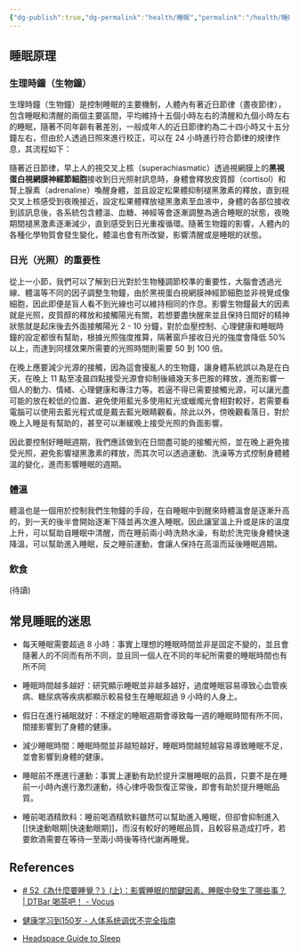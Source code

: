 ```yaml
---
{"dg-publish":true,"dg-permalink":"health/睡眠","permalink":"/health/睡眠/"}
---
```



## 睡眠原理

### 生理時鐘（生物鐘）
生理時鐘（生物鐘）是控制睡眠的主要機制，人體內有著近日節律（晝夜節律），包含睡眠和清醒的兩個主要區間，平均維持十五個小時左右的清醒和九個小時左右的睡眠，隨著不同年齡有著差別，一般成年人的近日節律約為二十四小時又十五分鐘左右，但由於人透過日照來進行校正，可以在 24 小時進行符合節律的規律作息，其流程如下：

隨著近日節律，早上人的視交叉上核（superachiasmatic）透過視網膜上的**黑視蛋白視網膜神經節細胞**接收到日光照射訊息時，身體會釋放皮質醇（cortisol）和腎上腺素（adrenaline）喚醒身體，並且設定松果體抑制褪黑激素的釋放，直到視交叉上核感受到夜晚接近，設定松果體釋放褪黑激素至血液中，身體的各部位接收到該訊息後，各系統包含體溫、血糖、神經等會逐漸調整為適合睡眠的狀態，夜晚期間褪黑激素逐漸減少，直到感受到日光重複循環。隨著生物鐘的影響，人體內的各種化學物質會發生變化，體溫也會有所改變，影響清醒或是睡眠的狀態。

### 日光（光照）的重要性
從上一小節，我們可以了解到日光對於生物種調節校準的重要性，大腦會透過光線、體溫等不同的因子調整生物鐘，由於黑視蛋白視網膜神經節細胞並非視覺成像細胞，因此即便是盲人看不到光線也可以維持相同的作息。影響生物鐘最大的因素就是光照，皮質醇的釋放和接觸陽光有關，若想要盡快醒來並且保持日間好的精神狀態就是起床後去外面接觸陽光 2 - 10 分鐘，對於血壓控制、心理健康和睡眠時鐘的設定都很有幫助，根據光照強度推算，隔著窗戶接收日光的強度會降低 50%以上，而達到同樣效果所需要的光照時間則需要 50 到 100 倍。

在晚上應要減少光源的接觸，因為這會擾亂人的生物鐘，讓身體系統誤以為是在白天，在晚上 11 點至凌晨四點接受光源會抑制後續幾天多巴胺的釋放，進而影響一個人的動力、情緒、心理健康和專注力等。若逼不得已需要接觸光源，可以讓光盡可能的放在較低的位置、避免使用藍光多使用紅光或蠟燭光會相對較好，若需要看電腦可以使用去藍光程式或是戴去藍光眼睛觀看。除此以外，傍晚觀看落日，對於晚上入睡是有幫助的，甚至可以漸緩晚上接受光照的負面影響。

因此要控制好睡眠週期，我們應該做到在日間盡可能的接觸光照，並在晚上避免接受光照，避免影響褪黑激素的釋放，而其次可以透過運動、洗澡等方式控制身體體溫的變化，進而影響睡眠的週期。

### 體溫
體溫也是一個用於控制我們生物鐘的手段，在自睡眠中到醒來時體溫會是逐漸升高的，到一天的後半會開始逐漸下降並再次進入睡眠。因此讓室溫上升或是床的溫度上升，可以幫助自睡眠中清醒，而在睡前兩小時洗熱水澡，有助於洗完後身體快速降溫，可以幫助進入睡眠，反之睡前運動，會讓人保持在高溫而延後睡眠週期。

### 飲食
(待讀)


## 常見睡眠的迷思

- 每天睡眠需要超過 8 小時：事實上理想的睡眠時間並非是固定不變的，並且會隨著人的不同而有所不同，並且同一個人在不同的年紀所需要的睡眠時間也有所不同

- 睡眠時間越多越好：研究顯示睡眠並非越多越好，過度睡眠容易導致心血管疾病、糖尿病等疾病都顯示較易發生在睡眠超過 9 小時的人身上。

- 假日在進行補眠就好：不穩定的睡眠週期會導致每一週的睡眠時間有所不同，間接影響到了身體的健康。

- 減少睡眠時間：睡眠時間並非越短越好，睡眠時間越短越容易導致睡眠不足，並會影響到身體的健康。

- 睡眠前不應進行運動：事實上運動有助於提升深層睡眠的品質，只要不是在睡前一小時內進行激烈運動，待心律呼吸恢復正常後，即會有助於提升睡眠品質。

- 睡前喝酒精飲料：睡前喝酒精飲料雖然可以幫助進入睡眠，但卻會抑制進入[[快速動眼期\|快速動眼期]]，而沒有較好的睡眠品質，且較容易造成打呼，若要飲酒需要在等待一至兩小時後等待代謝再睡覺。

## References
- [# 52《為什麼要睡覺？》(上)：影響睡眠的關鍵因素、睡眠中發生了哪些事？ | DTBar 喝茶吧！ - Vocus](https://vocus.cc/article/60d6e3aefd89780001d9618a)

- [健康学习到150岁 - 人体系统调优不完全指南](https://github.com/zijie0/HumanSystemOptimization)

- [Headspace Guide to Sleep](https://www.netflix.com/title/81328827)

